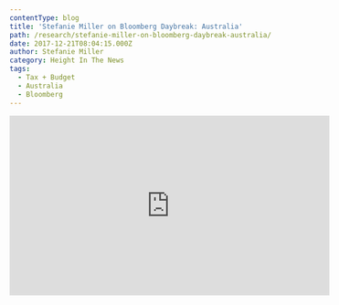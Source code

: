 ```yaml
---
contentType: blog
title: 'Stefanie Miller on Bloomberg Daybreak: Australia'
path: /research/stefanie-miller-on-bloomberg-daybreak-australia/
date: 2017-12-21T08:04:15.000Z
author: Stefanie Miller
category: Height In The News
tags:
  - Tax + Budget
  - Australia
  - Bloomberg
---
```

<iframe width="560" height="315" src="https://www.youtube.com/embed/CB2QPSYaB6Q?ecver=1" frameborder="0" allow="autoplay; encrypted-media" allowfullscreen></iframe>
